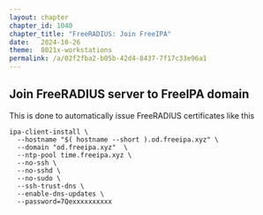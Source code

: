 ```yaml
---
layout: chapter
chapter_id: 1040
chapter_title: "FreeRADIUS: Join FreeIPA"
date:   2024-10-26
theme:  8021x-workstations
permalink: /a/02f2fba2-b05b-42d4-8437-7f17c33e96a1
---
```



## Join FreeRADIUS server to FreeIPA domain
This is done to automatically issue FreeRADIUS certificates like this

```shell
ipa-client-install \
  --hostname "$( hostname --short ).od.freeipa.xyz" \
  --domain "od.freeipa.xyz"  \
  --ntp-pool time.freeipa.xyz \
  --no-ssh \
  --no-sshd \
  --no-sudo \
  --ssh-trust-dns \
  --enable-dns-updates \
  --password=7Qexxxxxxxxxx 
```
